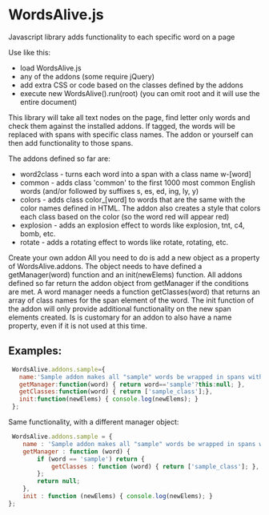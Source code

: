 # WordsAlive.js
Javascript library adds functionality to each specific word on a page

Use like this:
- load WordsAlive.js
- any of the addons (some require jQuery)
- add extra CSS or code based on the classes defined by the addons
- execute new WordsAlive().run(root) (you can omit root and it will use the entire document)

This library will take all text nodes on the page, find letter only words and check them against the installed addons. If tagged, the words will be replaced with spans with specific class names. The addon or yourself can then add functionality to those spans.

The addons defined so far are:
 - word2class - turns each word into a span with a class name w-[word]
 - common - adds class 'common' to the first 1000 most common English words (and/or followed by suffixes s, es, ed, ing, ly, y)
 - colors - adds class color_[word] to words that are the same with the color names defined in HTML. The addon also creates a style that colors each class based on the color (so the word red will appear red)
 - explosion - adds an explosion effect to words like explosion, tnt, c4, bomb, etc.
 - rotate - adds a rotating effect to words like rotate, rotating, etc.
 
 Create your own addon
 All you need to do is add a new object as a property of WordsAlive.addons. The object needs to have defined a getManager(word) function and an init(newElems) function. All addons defined so far return the addon object from getManager if the conditions are met. A word manager needs a function getClasses(word) that returns an array of class names for the span element of the word. The init function of the addon will only provide additional functionality on the new span elements created. Is is customary for an addon to also have a name property, even if it is not used at this time.
 
## Examples:

```javascript
 WordsAlive.addons.sample={
   name:'Sample addon makes all "sample" words be wrapped in spans with class name "sample_class"',
   getManager:function(word) { return word=='sample'?this:null; },
   getClasses:function(word) { return ['sample_class'];},
   init:function(newElems) { console.log(newElems); }
 };
```
 
 Same functionality, with a different manager object:
 
```javascript
 WordsAlive.addons.sample = {
	name : 'Sample addon makes all "sample" words be wrapped in spans with class name "sample_class"',
	getManager : function (word) {
		if (word == 'sample') return {
			getClasses : function (word) { return ['sample_class'];	},
		};
		return null;
	},
	init : function (newElems) { console.log(newElems); }
};
```
